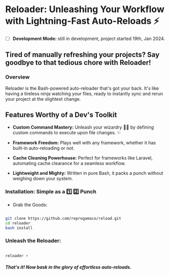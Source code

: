 # Reloader: Unleashing Your Workflow with Lightning-Fast Auto-Reloads ⚡
- [ ] **Development Mode:** still in development, project started 19th, Jan 2024.

## Tired of manually refreshing your projects?  Say goodbye to that tedious chore with Reloader! 

### Overview

Reloader is the Bash-powered  auto-reloader that's got your back. It's like having a tireless ninja  watching your files, ready to instantly sync and rerun your project at the slightest change.

## Features Worthy of a Dev's Toolkit

- **Custom Command Mastery:** Unleash your wizardry 🧙‍♂️ by defining custom commands to execute upon file changes. ✨

- **Framework Freedom:** Plays well with any framework, whether it has built-in auto-reloading or not.

- **Cache Cleaning Powerhouse:** Perfect for frameworks like Laravel, automating cache clearance for a seamless workflow.

- **Lightweight and Mighty:** Written in pure Bash, it packs a punch without weighing down your system.


### Installation: Simple as a 1️⃣ 2️⃣ Punch

   -  Grab the Goods:

```bash

git clone https://github.com/reprogamaco/reload.git 
cd reloader 
bash install 
```

### Unleash the Reloader:

```bash

reloader ⚡
```


##### That's it! Now bask in the glory of effortless auto-reloads. 
